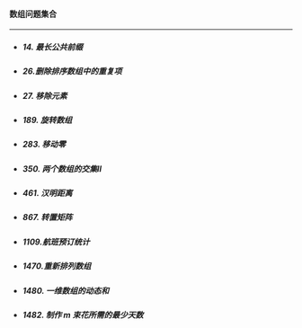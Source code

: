 #### 数组问题集合

---



- ##### 14. 最长公共前缀

- ##### 26.删除排序数组中的重复项 

- ##### 27. 移除元素

- ##### 189. 旋转数组

- ##### 283. 移动零

- ##### 350. 两个数组的交集II

- ##### 461. 汉明距离

- ##### 867. 转置矩阵

- ##### 1109.航班预订统计

- ##### 1470.重新排列数组

- ##### 1480. 一维数组的动态和

- ##### 1482. 制作 m 束花所需的最少天数

